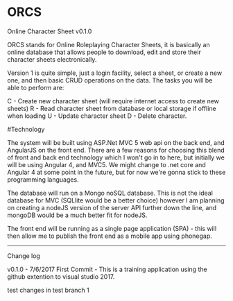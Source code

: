 # ORCS
Online Character Sheet v0.1.0

ORCS stands for Online Roleplaying Character Sheets, it is basically an online database that allows people to download, edit and store their character sheets electronically.

Version 1 is quite simple, just a login facility, select a sheet, or create a new one, and then basic CRUD operations on the data. The tasks you will be able to perform are:

C - Create new character sheet (will require internet access to create new sheets)
R - Read character sheet from database or local storage if offline when loading
U - Update character sheet
D - Delete character.



#Technology

The system will be built using ASP.Net MVC 5 web api on the back end, and AngularJS on the front end. There are a few reasons for choosing this blend of front and back end technology which I won't go in to here, but initially we will be using Angular 4, and MVC5. We might change to .net core and Angular 4 at some point in the future, but for now we're gonna stick to these programming languages.

The database will run on a Mongo noSQL database. This is not the ideal database for MVC (SQLlite would be a better choice) however I am planning on creating a nodeJS version of the server API further down the line, and mongoDB would be a much better fit for nodeJS.

The front end will be running as a single page application (SPA) - this will then allow me to publish the front end as a mobile app using phonegap.




-----------------------------------------------

Change log

v0.1.0 - 7/6/2017
First Commit - This is a training application using the github extention to visual studio 2017. 

test changes in test branch 1
